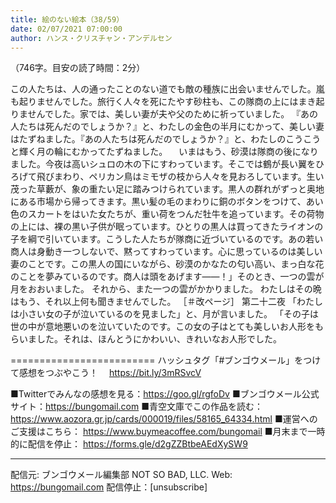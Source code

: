 ```yaml
---
title: 絵のない絵本（38/59）
date: 02/07/2021 07:00:00
author: ハンス・クリスチャン・アンデルセン
---
```


（746字。目安の読了時間：2分）

この人たちは、人の通ったことのない道でも敵の種族に出会いませんでした。嵐も起りませんでした。旅行く人々を死にたやす砂柱も、この隊商の上にはまき起りませんでした。家では、美しい妻が夫や父のために祈っていました。 『あの人たちは死んだのでしょうか？』と、わたしの金色の半月にむかって、美しい妻はたずねました。『あの人たちは死んだのでしょうか？』と、わたしのこうこうと輝く月の輪にむかってたずねました。 　いまはもう、砂漠は隊商の後になりました。今夜は高いシュロの木の下にすわっています。そこでは鶴が長い翼をひろげて飛びまわり、ペリカン鳥はミモザの枝から人々を見おろしています。生い茂った草藪が、象の重たい足に踏みつけられています。黒人の群れがずっと奥地にある市場から帰ってきます。黒い髪の毛のまわりに銅のボタンをつけて、あい色のスカートをはいた女たちが、重い荷をつんだ牡牛を追っています。その荷物の上には、裸の黒い子供が眠っています。ひとりの黒人は買ってきたライオンの子を綱で引いています。こうした人たちが隊商に近づいているのです。あの若い商人は身動き一つしないで、黙ってすわっています。心に思っているのは美しい妻のことです。この黒人の国にいながら、砂漠のかなたの匂い高い、まっ白な花のことを夢みているのです。商人は頭をあげます――！」そのとき、一つの雲が月をおおいました。 それから、また一つの雲がかかりました。 わたしはその晩はもう、それ以上何も聞きませんでした。 ［＃改ページ］ 第二十二夜 「わたしは小さい女の子が泣いているのを見ました」と、月が言いました。 「その子は世の中が意地悪いのを泣いていたのです。この女の子はとても美しいお人形をもらいました。それは、ほんとうにかわいい、きれいなお人形でした。

=========================
ハッシュタグ「#ブンゴウメール」をつけて感想をつぶやこう！　
https://bit.ly/3mRSvcV

■Twitterでみんなの感想を見る：https://goo.gl/rgfoDv
■ブンゴウメール公式サイト：https://bungomail.com
■青空文庫でこの作品を読む：https://www.aozora.gr.jp/cards/000019/files/58165_64334.html
■運営へのご支援はこちら： https://www.buymeacoffee.com/bungomail
■月末まで一時的に配信を停止： https://forms.gle/d2gZZBtbeAEdXySW9

-------
配信元: ブンゴウメール編集部
NOT SO BAD, LLC.
Web: https://bungomail.com
配信停止：[unsubscribe]

